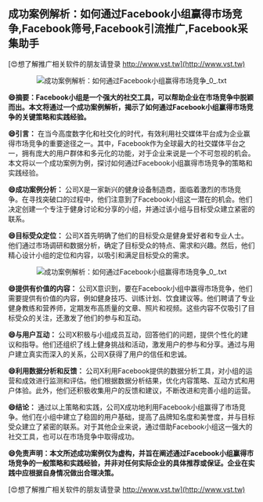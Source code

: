 ## **成功案例解析：如何通过Facebook小组赢得市场竞争,Facebook筛号,Facebook引流推广,Facebook采集助手**

[😍想了解推广相关软件的朋友请登录 http://www.vst.tw](http://www.vst.tw)

 <center><img src="https://vst.tw/MP4/tuiguang/png/7.png" alt="成功案例解析：如何通过Facebook小组赢得市场竞争_0_.txt"></center>

**😄摘要：Facebook小组是一个强大的社交工具，可以帮助企业在市场竞争中脱颖而出。本文将通过一个成功案例解析，揭示了如何通过Facebook小组赢得市场竞争的关键策略和实践经验。**

**😄引言：**
在当今高度数字化和社交化的时代，有效利用社交媒体平台成为企业赢得市场竞争的重要途径之一。其中，Facebook作为全球最大的社交媒体平台之一，拥有庞大的用户群体和多元化的功能，对于企业来说是一个不可忽视的机会。本文将以一个成功案例为例，探讨如何通过Facebook小组赢得市场竞争的策略和实践经验。

**😄成功案例分析：**
公司X是一家新兴的健身设备制造商，面临着激烈的市场竞争。在寻找突破口的过程中，他们注意到了Facebook小组这一潜在的机会。他们决定创建一个专注于健身讨论和分享的小组，并通过该小组与目标受众建立紧密的联系。

**😄目标受众定位：**
公司X首先明确了他们的目标受众是健身爱好者和专业人士。他们通过市场调研和数据分析，确定了目标受众的特点、需求和兴趣。然后，他们精心设计小组的定位和内容，以吸引和满足目标受众的需求。

 <center><img src="https://vst.tw/MP4/tuiguang/png/1.png" alt="成功案例解析：如何通过Facebook小组赢得市场竞争_0_.txt"></center>

**😄提供有价值的内容：**
公司X意识到，要在Facebook小组中赢得市场竞争，他们需要提供有价值的内容，例如健身技巧、训练计划、饮食建议等。他们聘请了专业健身教练和营养师，定期发布高质量的文章、照片和视频。这些内容不仅吸引了目标受众的关注，还激发了他们的参与和互动。

**😄与用户互动：**
公司X积极与小组成员互动，回答他们的问题，提供个性化的建议和指导。他们还组织了线上健身挑战和活动，激发用户的参与和分享。通过与用户建立真实而深入的关系，公司X获得了用户的信任和忠诚。

**😄利用数据分析和反馈：**
公司X利用Facebook提供的数据分析工具，对小组的运营和成效进行监测和评估。他们根据数据分析结果，优化内容策略、互动方式和用户体验。此外，他们还积极收集用户的反馈和建议，不断改进和完善小组的运营。

**😄结论：**
通过以上策略和实践，公司X成功地利用Facebook小组赢得了市场竞争。他们在小组中建立了稳固的用户基础，提高了品牌知名度和美誉度，并与目标受众建立了紧密的联系。对于其他企业来说，通过借助Facebook小组这一强大的社交工具，也可以在市场竞争中取得成功。

**😄免责声明：本文所述成功案例仅为虚构，并旨在阐述通过Facebook小组赢得市场竞争的一般策略和实践经验，并非对任何实际企业的具体推荐或保证。企业在实践中应根据自身情况做出合理决策。**

[😍想了解推广相关软件的朋友请登录 http://www.vst.tw](http://www.vst.tw)



